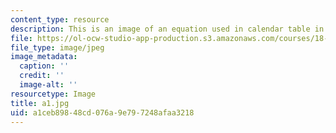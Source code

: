 ```yaml
---
content_type: resource
description: This is an image of an equation used in calendar table in 11 row.
file: https://ol-ocw-studio-app-production.s3.amazonaws.com/courses/18-994-seminar-in-geometry-fall-2004/a1ceb89848cd076a9e797248afaa3218_a1.jpg
file_type: image/jpeg
image_metadata:
  caption: ''
  credit: ''
  image-alt: ''
resourcetype: Image
title: a1.jpg
uid: a1ceb898-48cd-076a-9e79-7248afaa3218
---
```

